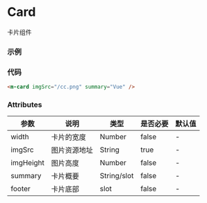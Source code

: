 # Card 
卡片组件

### 示例
<m-card imgSrc="/cc.png" summary="Vue" />

### 代码
```html
<m-card imgSrc="/cc.png" summary="Vue" />
```

### Attributes
| 参数 | 说明 | 类型 | 是否必要 | 默认值 |
| ---  | ---- | ---- | ------- | -----  | 
| width | 卡片的宽度 | Number | false | - |
| imgSrc | 图片资源地址 | String | true | - |
| imgHeight | 图片高度 | Number | false | - |
| summary | 卡片概要 | String/slot | false | - |
| footer | 卡片底部 | slot | false | - |